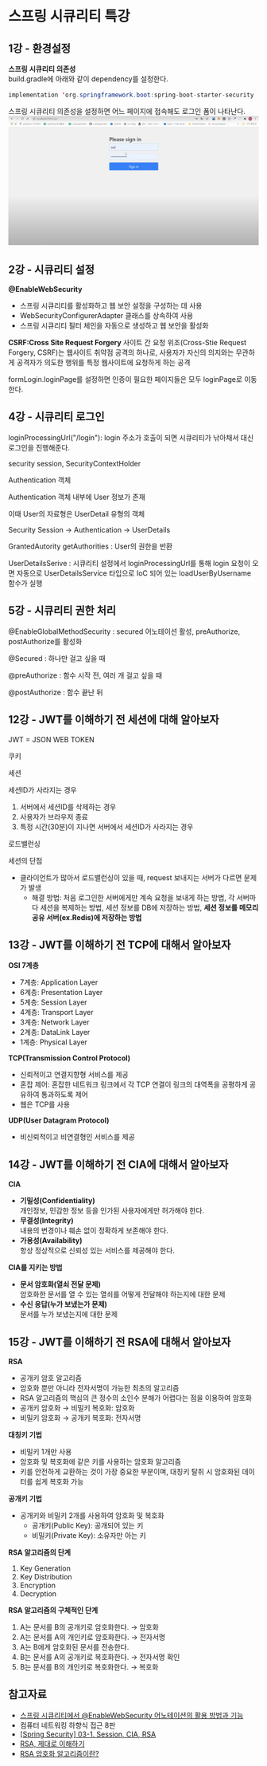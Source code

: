 # 스프링 시큐리티 특강

## 1강 - 환경설정
**스프링 시큐리티 의존성**  
build.gradle에 아래와 같이 dependency를 설정한다.
```java
implementation 'org.springframework.boot:spring-boot-starter-security
```  

스프링 시큐리티 의존성을 설정하면 어느 페이지에 접속해도 로그인 폼이 나타난다.
![로그인 페이지](image.png)
  
## 2강 - 시큐리티 설정
**@EnableWebSecurity**
- 스프링 시큐리티를 활성화하고 웹 보안 설정을 구성하는 데 사용
- WebSecurityConfigurerAdapter 클래스를 상속하여 사용
- 스프링 시큐리티 필터 체인을 자동으로 생성하고 웹 보안을 활성화

**CSRF:Cross Site Request Forgery**
사이트 간 요청 위조(Cross-Stie Request Forgery, CSRF)는 웹사이트 취약점 공격의 하나로, 사용자가 자신의 의지와는 무관하게 공격자가 의도한 행위를 특정 웹사이트에 요청하게 하는 공격

formLogin.loginPage를 설정하면 인증이 필요한 페이지들은 모두 loginPage로 이동한다.

## 4강 - 시큐리티 로그인
loginProcessingUrl("/login"): login 주소가 호출이 되면 시큐리티가 낚아채서 대신 로그인을 진행해준다.

security session, SecurityContextHolder

Authentication 객체

Authentication 객체 내부에 User 정보가 존재

이때 User의 자료형은 UserDetail 유형의 객체

Security Session -> Authentication -> UserDetails

GrantedAutority getAuthorities : User의 권한을 반환

UserDetailsSerive : 시큐리티 설정에서 loginProcessingUrl를 통해 login 요청이 오면 자동으로 UserDetailsService 타입으로 IoC 되어 있는 loadUserByUsername 함수가 실행

## 5강 - 시큐리티 권한 처리
@EnableGlobalMethodSecurity : secured 어노테이션 활성, preAuthorize, postAuthorize를 활성화

@Secured : 하나만 걸고 싶을 때

@preAuthorize : 함수 시작 전, 여러 개 걸고 싶을 때

@postAuthorize : 함수 끝난 뒤

## 12강 - JWT를 이해하기 전 세션에 대해 알아보자
JWT = JSON WEB TOKEN 

쿠키

세션

세션ID가 사라지는 경우
1. 서버에서 세션ID를 삭제하는 경우
2. 사용자가 브라우저 종료
3. 특정 시간(30분)이 지나면 서버에서 세션ID가 사라지는 경우

로드밸런싱

세션의 단점
- 클라이언트가 많아서 로드밸런싱이 있을 때, request 보내지는 서버가 다르면 문제가 발생
    - 해결 방법: 처음 로그인한 서버에게만 계속 요청을 보내게 하는 방법, 각 서버마다 세션을 복제하는 방법, 세션 정보를 DB에 저장하는 방법, **세션 정보를 메모리 공유 서버(ex.Redis)에 저장하는 방법**

## 13강 - JWT를 이해하기 전 TCP에 대해서 알아보자
**OSI 7계층**
- 7계층: Application Layer
- 6계층: Presentation Layer
- 5계층: Session Layer
- 4계층: Transport Layer
- 3계층: Network Layer
- 2계층: DataLink Layer
- 1계층: Physical Layer

**TCP(Transmission Control Protocol)**
- 신뢰적이고 연결지향형 서비스를 제공
- 혼잡 제어: 혼잡한 네트워크 링크에서 각 TCP 연결이 링크의 대역폭을 공평하게 공유하여 통과하도록 제어
- 웹은 TCP를 사용

**UDP(User Datagram Protocol)**
- 비신뢰적이고 비연결형인 서비스를 제공

## 14강 - JWT를 이해하기 전 CIA에 대해서 알아보자
**CIA**
- **기밀성(Confidentiality)**  
    개인정보, 민감한 정보 등을 인가된 사용자에게만 허가해야 한다.
- **무결성(Integrity)**  
    내용의 변경이나 훼손 없이 정확하게 보존해야 한다.
- **가용성(Availability)**  
    항상 정상적으로 신뢰성 있는 서비스를 제공해야 한다.

**CIA를 지키는 방법**
- **문서 암호화(열쇠 전달 문제)**  
    암호화한 문서를 열 수 있는 열쇠를 어떻게 전달해야 하는지에 대한 문제
- **수신 응답(누가 보냈는가 문제)**  
    문서를 누가 보냈는지에 대한 문제


## 15강 - JWT를 이해하기 전 RSA에 대해서 알아보자
**RSA**
- 공개키 암호 알고리즘
- 암호화 뿐만 아니라 전자서명이 가능한 최초의 알고리즘
- RSA 알고리즘의 핵심의 큰 정수의 소인수 분해가 어렵다는 점을 이용하여 암호화
- 공개키 암호화 &rarr; 비밀키 복호화: 암호화
- 비밀키 암호화 &rarr; 공개키 복호화: 전자서명

**대칭키 기법**
- 비밀키 1개만 사용
- 암호화 및 복호화에 같은 키를 사용하는 암호화 알고리즘
- 키를 안전하게 교환하는 것이 가장 중요한 부분이며, 대칭키 탈취 시 암호화된 데이터를 쉽게 복호화 가능

**공개키 기법**
- 공개키와 비밀키 2개를 사용하여 암호화 및 복호화
    - 공개키(Public Key): 공개되어 있는 키
    - 비밀키(Private Key): 소유자만 아는 키

**RSA 알고리즘의 단계**
1. Key Generation
2. Key Distribution
3. Encryption
4. Decryption

**RSA 알고리즘의 구체적인 단계**
1. A는 문서를 B의 공개키로 암호화한다. &rarr; 암호화
2. A는 문서를 A의 개인키로 암호화한다. &rarr; 전자서명
3. A는 B에게 암호화된 문서를 전송한다.
4. B는 문서를 A의 공개키로 복호화한다. &rarr; 전자서명 확인
5. B는 문서를 B의 개인키로 복호화한다. &rarr; 복호화

## 참고자료
- [스프링 시큐리티에서 @EnableWebSecurity 어노테이션의 활용 방법과 기능](https://jjangadadcodingdiary.tistory.com/entry/%EC%8A%A4%ED%94%84%EB%A7%81-%EC%8B%9C%ED%81%90%EB%A6%AC%ED%8B%B0%EC%97%90%EC%84%9C-EnableWebSecurity-%EC%96%B4%EB%85%B8%ED%85%8C%EC%9D%B4%EC%85%98%EC%9D%98-%ED%99%9C%EC%9A%A9-%EB%B0%A9%EB%B2%95%EA%B3%BC-%EA%B8%B0%EB%8A%A5)
- 컴퓨터 네트워킹 하향식 접근 8판
- [[Spring Security] 03-1. Session, CIA, RSA](https://tscofet.oopy.io/2bac438f-93e7-41e1-af8c-f1130edc1779)
- [RSA, 제대로 이해하기](https://gngsn.tistory.com/96)
- [RSA 암호화 알고리즘이란?](https://ssdragon.tistory.com/87)